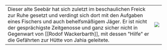 
|                                                                                                                                                                                                                                                                                                                                     |                   |
| ---------------------------------------------------------------------------------------------------------------------------------------------------------------------------------------------------------------------------------------------------------------------------------------------------------------------------------------------- | --------------------- |
| Dieser alte Seebär hat sich zuletzt im beschaulichen Freick zur Ruhe gesetzt und verdingt sich dort mit den Aufgaben eines Fischers und auch behelfsmäßigem Jäger. Er ist nicht der gesprächigste Zeitgenosse und ganz sicher nicht in Gegenwart von [[Rodof Wackerbarth]], mit dessen "Hilfe" er die Gefährten zur Hütte von Jahia geleitete. | ![](images/sholt.png) |
